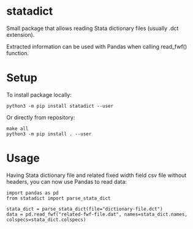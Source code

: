 # statadict

Small package that allows reading Stata dictionary files (usually .dct extension).

Extracted information can be used with Pandas when calling read_fwf() function.

# Setup

To install package locally:
```
python3 -m pip install statadict --user
```
Or directly from repository:
```
make all
python3 -m pip install . --user 
```

# Usage

Having Stata dictionary file and related fixed width field csv file without headers, you can now use Pandas to read data:
```
import pandas as pd
from statadict import parse_stata_dict

stata_dict = parse_stata_dict(file="dictionary-file.dct")
data = pd.read_fwf("related-fwf-file.dat", names=stata_dict.names, colspecs=stata_dict.colspecs)
```
